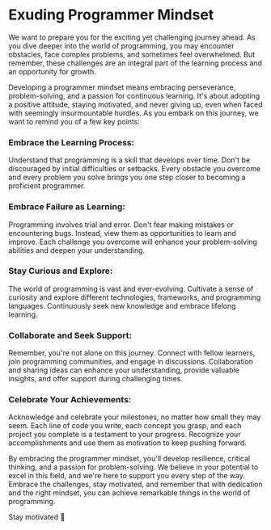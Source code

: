 # Exuding Programmer Mindset

We want to prepare you for the exciting yet challenging journey ahead. As you dive deeper into the world of programming, you may encounter obstacles, face complex problems, and sometimes feel overwhelmed. But remember, these challenges are an integral part of the learning process and an opportunity for growth.

Developing a programmer mindset means embracing perseverance, problem-solving, and a passion for continuous learning. It's about adopting a positive attitude, staying motivated, and never giving up, even when faced with seemingly insurmountable hurdles. As you embark on this journey, we want to remind you of a few key points:

### **Embrace the Learning Process:**

Understand that programming is a skill that develops over time. Don't be discouraged by initial difficulties or setbacks. Every obstacle you overcome and every problem you solve brings you one step closer to becoming a proficient programmer.

### **Embrace Failure as Learning:**

Programming involves trial and error. Don't fear making mistakes or encountering bugs. Instead, view them as opportunities to learn and improve. Each challenge you overcome will enhance your problem-solving abilities and deepen your understanding.

### **Stay Curious and Explore:**

The world of programming is vast and ever-evolving. Cultivate a sense of curiosity and explore different technologies, frameworks, and programming languages. Continuously seek new knowledge and embrace lifelong learning.

### **Collaborate and Seek Support:**

Remember, you're not alone on this journey. Connect with fellow learners, join programming communities, and engage in discussions. Collaboration and sharing ideas can enhance your understanding, provide valuable insights, and offer support during challenging times.

### **Celebrate Your Achievements:**

Acknowledge and celebrate your milestones, no matter how small they may seem. Each line of code you write, each concept you grasp, and each project you complete is a testament to your progress. Recognize your accomplishments and use them as motivation to keep pushing forward.

By embracing the programmer mindset, you'll develop resilience, critical thinking, and a passion for problem-solving. We believe in your potential to excel in this field, and we're here to support you every step of the way. Embrace the challenges, stay motivated, and remember that with dedication and the right mindset, you can achieve remarkable things in the world of programming.

Stay motivated 💪
